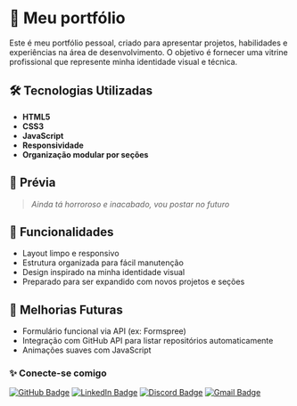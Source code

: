 # 💜 Meu portfólio

Este é meu portfólio pessoal, criado para apresentar projetos, habilidades e experiências na área de desenvolvimento. O objetivo é fornecer uma vitrine profissional que represente minha identidade visual e técnica.

## 🛠️ Tecnologias Utilizadas

- **HTML5**
- **CSS3**
- **JavaScript**
- **Responsividade**
- **Organização modular por seções**

## 📸 Prévia

> *Ainda tá horroroso e inacabado, vou postar no futuro*

## 🚀 Funcionalidades

- Layout limpo e responsivo
- Estrutura organizada para fácil manutenção
- Design inspirado na minha identidade visual
- Preparado para ser expandido com novos projetos e seções

## 📌 Melhorias Futuras

- Formulário funcional via API (ex: Formspree)
- Integração com GitHub API para listar repositórios automaticamente
- Animações suaves com JavaScript

### ✨ Conecte-se comigo

[![GitHub Badge](https://img.shields.io/badge/-GitHub-181717?style=flat-square&logo=github&logoColor=white&link=https://github.com/ATalDaAiume)](https://github.com/ATalDaAiume)
[![LinkedIn Badge](https://img.shields.io/badge/-LinkedIn-blue?style=flat-square&logo=Linkedin&logoColor=white&link=https://www.linkedin.com/in/eloizeaiume/)](https://www.linkedin.com/in/eloizeaiume/)
[![Discord Badge](https://img.shields.io/badge/-Discord-5865F2?style=flat-square&logo=discord&logoColor=white&link=https://discord.com/users/eloaiume)](https://discord.com/users/eloaiume)
[![Gmail Badge](https://img.shields.io/badge/-Gmail-c14438?style=flat-square&logo=Gmail&logoColor=white&link=mailto:eloizeayumi@gmail.com)](mailto:eloizeayumi@gmail.com)
